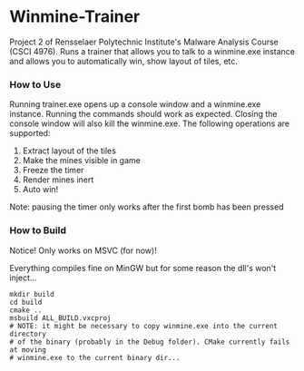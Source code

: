 Winmine-Trainer
===============

Project 2 of Rensselaer Polytechnic Institute's Malware Analysis Course
(CSCI 4976). Runs a trainer that allows you to talk to a winmine.exe instance
and allows you to automatically win, show layout of tiles, etc.

### How to Use
Running trainer.exe opens up a console window and a winmine.exe instance.
Running the commands should work as expected. Closing the console window will
also kill the winmine.exe. The following operations are supported:

1. Extract layout of the tiles
2. Make the mines visible in game
3. Freeze the timer
4. Render mines inert
5. Auto win!

Note: pausing the timer only works after the first bomb has been pressed

### How to Build
Notice! Only works on MSVC (for now)!

Everything compiles fine on MinGW but for some reason the dll's won't inject...

```
mkdir build
cd build
cmake ..
msbuild ALL_BUILD.vxcproj
# NOTE: it might be necessary to copy winmine.exe into the current directory
# of the binary (probably in the Debug folder). CMake currently fails at moving
# winmine.exe to the current binary dir...
```
